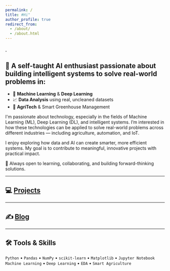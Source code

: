 ```yaml
---
permalink: /
title: #Hi"
author_profile: true
redirect_from: 
  - /about/
  - /about.html
---
```

#### .
## 🎯 A self-taught AI enthusiast passionate about building intelligent systems to solve real-world problems in:
- 🤖 **Machine Learning** & **Deep Learning**  
- 📈 **Data Analysis** using real, uncleaned datasets
- 🌿 **AgriTech** & Smart Greenhouse Management  

I'm passionate about technology, especially in the fields of Machine Learning (ML), Deep Learning (DL), and intelligent systems. I’m interested in how these technologies can be applied to solve real-world problems across different industries — including agriculture, automation, and IoT.

I enjoy exploring how data and AI can create smarter, more efficient systems. My goal is to contribute to meaningful, innovative projects with practical impact.

🔹 Always open to learning, collaborating, and building forward-thinking solutions.

---

## 💻 [Projects](https://mohammad-javaher.github.io/projects/)   

--- 

## ✍️ [Blog](https://mohammad-javaher.github.io/year-archive/)

---

## 🛠️ Tools & Skills

`Python` • `Pandas` • `NumPy` • `scikit-learn` • `Matplotlib` • `Jupyter Notebook`  
`Machine Learning` • `Deep Learning` • `EDA` • `Smart Agriculture`  
